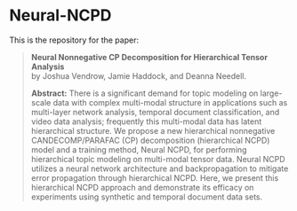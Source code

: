 # Neural-NCPD
This is the repository for the paper:

> **Neural Nonnegative CP Decomposition for Hierarchical Tensor Analysis** <br>
> by Joshua Vendrow, Jamie Haddock, and Deanna Needell.
> 
> **Abstract:** There is a significant demand for topic modeling on large-scale data with complex multi-modal structure in applications such as multi-layer network analysis, temporal document classification, and video data analysis; frequently this multi-modal data has latent hierarchical structure. We propose a new hierarchical nonnegative CANDECOMP/PARAFAC (CP) decomposition (hierarchical NCPD) model and a training method, Neural NCPD, for performing hierarchical topic modeling on multi-modal tensor data. Neural NCPD utilizes a neural network architecture and backpropagation to mitigate error propagation through hierarchical NCPD. Here, we present this hierarchical NCPD approach and demonstrate its efficacy on experiments using synthetic and temporal document data sets.
